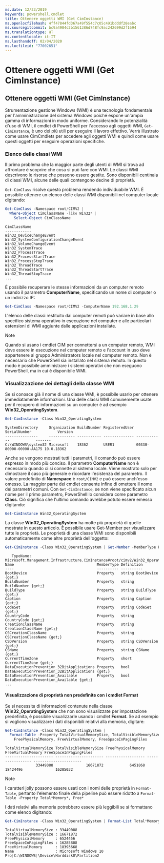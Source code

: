 ```yaml
---
ms.date: 12/23/2019
keywords: powershell,cmdlet
title: Ottenere oggetti WMI (Get CimInstance)
ms.openlocfilehash: 4ff47844fd367a49f554c7c05c491bdddf28eabc
ms.sourcegitcommit: bc9a4904c2b1561386d748fc9ac242699d2f1694
ms.translationtype: HT
ms.contentlocale: it-IT
ms.lasthandoff: 02/04/2020
ms.locfileid: "77002651"
---
```

# <a name="getting-wmi-objects-get-ciminstance"></a>Ottenere oggetti WMI (Get CimInstance)

## <a name="getting-wmi-objects-get-ciminstance"></a>Ottenere oggetti WMI (Get CimInstance)

Strumentazione gestione Windows (WMI) è una tecnologia fondamentale per l'amministrazione del sistema Windows poiché espone un'ampia gamma di informazioni in modo uniforme. Considerando le potenzialità d'uso di WMI, il cmdlet di PowerShell per l'accesso agli oggetti WMI, `Get-CimInstance`, è uno dei più utili per eseguire il lavoro effettivo. Verrà illustrato come usare CimCmdlets per accedere agli oggetti WMI e quindi come usare questi oggetti per eseguire operazioni specifiche.

### <a name="listing-wmi-classes"></a>Elenco delle classi WMI

Il primo problema che la maggior parte degli utenti di WMI si trova ad affrontare è scoprire che cosa si può fare con WMI. Le classi WMI descrivono le risorse che possono essere gestite. Sono disponibili centinaia di classi WMI, alcune delle quali contengono decine di proprietà.

`Get-CimClass` risolve questo problema rendendo individuabile WMI. È possibile ottenere un elenco delle classi WMI disponibili nel computer locale digitando:

```powershell
Get-CimClass -Namespace root/CIMV2 |
  Where-Object CimClassName -like Win32* |
    Select-Object CimClassName
```

```Output
CimClassName
------------
Win32_DeviceChangeEvent
Win32_SystemConfigurationChangeEvent
Win32_VolumeChangeEvent
Win32_SystemTrace
Win32_ProcessTrace
Win32_ProcessStartTrace
Win32_ProcessStopTrace
Win32_ThreadTrace
Win32_ThreadStartTrace
Win32_ThreadStopTrace
...
```

È possibile recuperare le stesse informazioni da un computer remoto usando il parametro **ComputerName**, specificando un nome di computer o un indirizzo IP:

```powershell
Get-CimClass -Namespace root/CIMV2 -ComputerName 192.168.1.29
```

L'elenco delle classi restituito dai computer remoti può variare in base allo specifico sistema operativo in esecuzione nel computer e alle particolari estensioni di WMI aggiunte dalle applicazioni installate.

> [!NOTE]
> Quando si usano i cmdlet CIM per connettersi a un computer remoto, WMI deve essere in esecuzione nel computer remoto e l'account in uso deve appartenere al gruppo Administrators locale nel computer remoto.
> Non è necessario che PowerShell sia installato nel sistema remoto. In questo modo è possibile amministrare i sistemi operativi che non eseguono PowerShell, ma in cui è disponibile WMI.

### <a name="displaying-wmi-class-details"></a>Visualizzazione dei dettagli della classe WMI

Se si conosce già il nome di una classe WMI, è possibile usarlo per ottenere immediatamente informazioni. Una delle classi WMI comunemente usate per il recupero di informazioni su un computer è ad esempio **Win32_OperatingSystem**.

```powershell
Get-CimInstance -Class Win32_OperatingSystem
```

```Output
SystemDirectory     Organization BuildNumber RegisteredUser SerialNumber            Version
---------------     ------------ ----------- -------------- ------------            -------
C:\WINDOWS\system32 Microsoft    18362       USER1          00330-80000-00000-AA175 10.0.18362
```

Anche se vengono mostrati tutti i parametri, il comando può essere espresso in modo più conciso.
Il parametro **ComputerName** non è necessario quando ci si connette al sistema locale. Viene mostrato solo per dimostrare il caso più generale e ricordare l'esistenza del parametro. Il valore predefinito di **Namespace** è `root/CIMV2` e può essere anch'esso omesso. La maggior parte dei cmdlet consente infine di omettere il nome dei parametri comuni. Con `Get-CimInstance`, se non viene specificato alcun nome per il primo parametro, PowerShell lo considera come parametro **Class**. Ciò significa che l'ultimo comando avrebbe potuto essere emesso digitando:

```powershell
Get-CimInstance Win32_OperatingSystem
```

La classe **Win32_OperatingSystem** ha molte più proprietà di quelle mostrate in questo articolo. È possibile usare Get-Member per visualizzare tutte le proprietà. Le proprietà di una classe WMI sono disponibili automaticamente come altre proprietà dell'oggetto:

```powershell
Get-CimInstance -Class Win32_OperatingSystem | Get-Member -MemberType Property
```

```Output
   TypeName: Microsoft.Management.Infrastructure.CimInstance#root/cimv2/Win32_OperatingSystem
Name                                      MemberType Definition
----                                      ---------- ----------
BootDevice                                Property   string BootDevice {get;}
BuildNumber                               Property   string BuildNumber {get;}
BuildType                                 Property   string BuildType {get;}
Caption                                   Property   string Caption {get;}
CodeSet                                   Property   string CodeSet {get;}
CountryCode                               Property   string CountryCode {get;}
CreationClassName                         Property   string CreationClassName {get;}
CSCreationClassName                       Property   string CSCreationClassName {get;}
CSDVersion                                Property   string CSDVersion {get;}
CSName                                    Property   string CSName {get;}
CurrentTimeZone                           Property   short CurrentTimeZone {get;}
DataExecutionPrevention_32BitApplications Property   bool DataExecutionPrevention_32BitApplications {get;}
DataExecutionPrevention_Available         Property   bool DataExecutionPrevention_Available {get;}
...
```

#### <a name="displaying-non-default-properties-with-format-cmdlets"></a>Visualizzazione di proprietà non predefinite con i cmdlet Format

Se si necessita di informazioni contenute nella classe **Win32_OperatingSystem** che non sono visualizzate per impostazione predefinita, è possibile visualizzarle usando i cmdlet **Format**. Se ad esempio si vogliono visualizzare i dati disponibili relativi alla memoria, digitare:

```powershell
Get-CimInstance -Class Win32_OperatingSystem |
  Format-Table -Property TotalVirtualMemorySize, TotalVisibleMemorySize,
    FreePhysicalMemory, FreeVirtualMemory, FreeSpaceInPagingFiles
```

```Output
TotalVirtualMemorySize TotalVisibleMemorySize FreePhysicalMemory FreeVirtualMemory FreeSpaceInPagingFiles
---------------------- ---------------------- ------------------ ----------------- ----------------------
              33449088               16671872            6451868          18424496               16285032
```

> [!NOTE]
> I caratteri jolly possono essere usati con i nomi delle proprietà in `Format-Table`, pertanto l'elemento finale della pipeline può essere ridotto a `Format-Table -Property Total*Memory*, Free*`

I dati relativi alla memoria potrebbero essere più leggibili se si formattano come elenco digitando:

```powershell
Get-CimInstance -Class Win32_OperatingSystem | Format-List Total*Memory*, Free*
```

```Output
TotalVirtualMemorySize : 33449088
TotalVisibleMemorySize : 16671872
FreePhysicalMemory     : 6524456
FreeSpaceInPagingFiles : 16285808
FreeVirtualMemory      : 18393668
Name                   : Microsoft Windows 10 Pro|C:\WINDOWS|\Device\Harddisk0\Partition2
```
